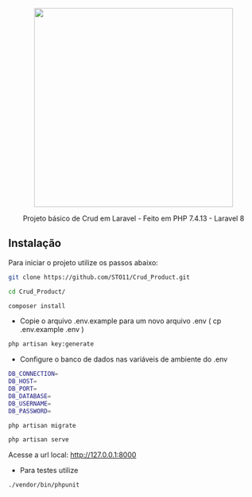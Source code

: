 <p align="center"><a href="https://laravel.com" target="_blank"><img src="https://raw.githubusercontent.com/laravel/art/master/logo-lockup/5%20SVG/2%20CMYK/1%20Full%20Color/laravel-logolockup-cmyk-red.svg" width="400"></a></p>
<p align="center">
    Projeto básico de Crud em Laravel
    - Feito em PHP 7.4.13
    - Laravel 8
</p>

## Instalação
Para iniciar o projeto utilize os passos abaixo:

```sh
git clone https://github.com/STO11/Crud_Product.git
```

```sh
cd Crud_Product/
```

```sh
composer install
```

- Copie o arquivo .env.example para um novo arquivo .env ( cp .env.example .env )

```sh
php artisan key:generate
```

- Configure o banco de dados nas variáveis de ambiente do .env

```sh
DB_CONNECTION=
DB_HOST=
DB_PORT=
DB_DATABASE=
DB_USERNAME=
DB_PASSWORD=
```

```sh
php artisan migrate
```

```sh
php artisan serve
```
Acesse a url local: http://127.0.0.1:8000

- Para testes utilize 

```sh
./vendor/bin/phpunit
```
